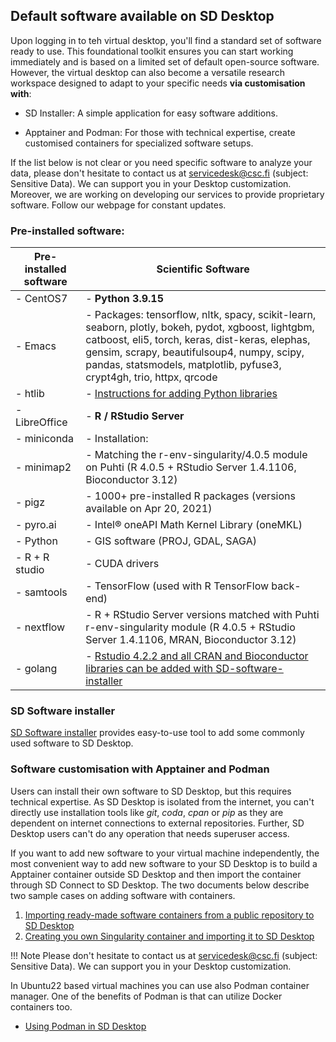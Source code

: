 ## Default software available on SD Desktop

Upon logging in to teh virtual desktop, you'll find a standard set of software ready to use. This foundational toolkit ensures you can start working immediately and is based on  a limited set of default open-source software. However, the virtual desktop can also become a versatile research workspace designed to adapt to your specific needs **via customisation with**:

* SD Installer: A simple application for easy software additions.
  
* Apptainer and Podman: For those with technical expertise, create customised containers for specialized software setups.

If the list below is not clear or you need specific software to analyze your data, please don't hesitate to contact us at servicedesk@csc.fi (subject: Sensitive Data). We can support you in your Desktop customization. Moreover, we are working on developing our services to provide proprietary software. Follow our webpage for constant updates. 

### Pre-installed software:


|  Pre-installed software | Scientific Software |
| --------------------------- | ------------------------ |
| - CentOS7                   | - **Python 3.9.15**
| - Emacs                     |   - Packages: tensorflow, nltk, spacy, scikit-learn, seaborn, plotly, bokeh, pydot, xgboost, lightgbm, catboost, eli5, torch, keras, dist-keras, elephas, gensim, scrapy, beautifulsoup4, numpy, scipy, pandas, statsmodels, matplotlib, pyfuse3, crypt4gh, trio, httpx, qrcode
| - htlib                     |   - [Instructions for adding Python libraries](./tutorials/sd-pythonlibs.md)
| - LibreOffice               | - **R / RStudio Server**
| - miniconda                 |   - Installation:
| - minimap2                  |     - Matching the r-env-singularity/4.0.5 module on Puhti (R 4.0.5 + RStudio Server 1.4.1106, Bioconductor 3.12)
| - pigz                      |     - 1000+ pre-installed R packages (versions available on Apr 20, 2021)
| - pyro.ai                   |     - Intel® oneAPI Math Kernel Library (oneMKL)
| - Python                    |     - GIS software (PROJ, GDAL, SAGA)
| - R + R studio              |     - CUDA drivers
| - samtools                  |     - TensorFlow (used with R TensorFlow back-end)
| - nextflow                  |     - R + RStudio Server versions matched with Puhti r-env-singularity module (R 4.0.5 + RStudio Server 1.4.1106, MRAN, Bioconductor 3.12)
| - golang                    |     - [Rstudio 4.2.2 and all CRAN and Bioconductor libraries can be added with SD-software-installer](./r-in-sd-desktop.md)




### SD Software installer

[SD Software installer](./tutorials/sd-software-installer.md) provides easy-to-use tool to add some commonly used software to SD Desktop.

### Software customisation with Apptainer and Podman

Users can install their own software to SD Desktop, but this requires technical expertise. As SD Desktop is isolated from the internet, you can't directly use installation tools like _git_, _coda_, _cpan_ or _pip_ as they are dependent on internet connections to external repositories. Further, SD Desktop users can't do any operation that needs superuser access.

If you want to add new software to your virtual machine independently, the most convenient way to add new software to your SD Desktop is to build a Apptainer container outside SD Desktop and then import the container through SD Connect to SD Desktop. The two documents below describe two sample cases on adding software with containers.

   1. [Importing ready-made software containers from a public repository to SD Desktop](./sd-desktop-singularity.md)
   2. [Creating you own Singularity container and importing it to SD Desktop](./creating_containers.md)


!!! Note
    Please don't hesitate to contact us at servicedesk@csc.fi (subject: Sensitive Data). We can support you in your Desktop customization. 

In Ubuntu22 based virtual machines you can use also Podman container manager. One of the benefits of Podman is that can utilize Docker containers too.

*   [Using Podman in SD Desktop](./tutorials/podman-in-sd-desktop.md)
